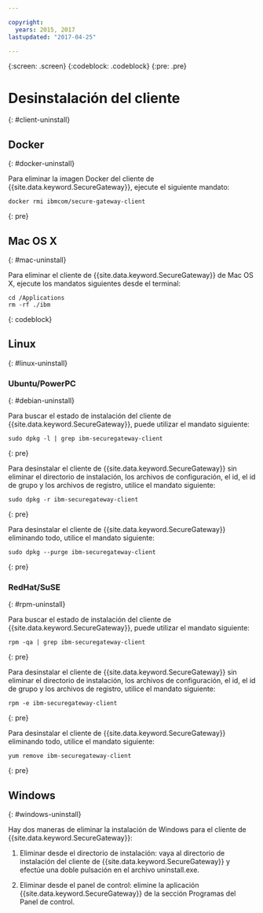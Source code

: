 ```yaml
---

copyright:
  years: 2015, 2017
lastupdated: "2017-04-25"

---
```

{:screen: .screen}
{:codeblock: .codeblock}
{:pre: .pre}

# Desinstalación del cliente
{: #client-uninstall}

## Docker
{: #docker-uninstall}

Para eliminar la imagen Docker del cliente de {{site.data.keyword.SecureGateway}}, ejecute el siguiente mandato:

```
docker rmi ibmcom/secure-gateway-client
```
{: pre}

## Mac OS X
{: #mac-uninstall}

Para eliminar el cliente de {{site.data.keyword.SecureGateway}} de Mac OS X, ejecute los mandatos siguientes desde el terminal:

```
cd /Applications
rm -rf ./ibm
```
{: codeblock}

## Linux
{: #linux-uninstall}

### Ubuntu/PowerPC
{: #debian-uninstall}

Para buscar el estado de instalación del cliente de {{site.data.keyword.SecureGateway}},
puede utilizar el mandato siguiente:

```
sudo dpkg -l | grep ibm-securegateway-client
```
{: pre}

Para desinstalar el cliente de {{site.data.keyword.SecureGateway}}
sin eliminar el directorio de instalación, los archivos de configuración,
el id, el id de grupo y los archivos de registro, utilice el mandato siguiente:

```
sudo dpkg -r ibm-securegateway-client
```
{: pre}

Para desinstalar el cliente de {{site.data.keyword.SecureGateway}}
eliminando todo, utilice el mandato siguiente:

```
sudo dpkg --purge ibm-securegateway-client
```
{: pre}

### RedHat/SuSE
{: #rpm-uninstall}

Para buscar el estado de instalación del cliente de {{site.data.keyword.SecureGateway}},
puede utilizar el mandato siguiente:

```
rpm -qa | grep ibm-securegateway-client
```
{: pre}

Para desinstalar el cliente de {{site.data.keyword.SecureGateway}}
sin eliminar el directorio de instalación, los archivos de configuración,
el id, el id de grupo y los archivos de registro, utilice el mandato siguiente:

```
rpm -e ibm-securegateway-client
```
{: pre}

Para desinstalar el cliente de {{site.data.keyword.SecureGateway}}
eliminando todo, utilice el mandato siguiente:

```
yum remove ibm-securegateway-client
```
{: pre}

## Windows
{: #windows-uninstall}

Hay dos maneras de eliminar la instalación de Windows para el cliente de {{site.data.keyword.SecureGateway}}:

1. Eliminar desde el directorio de instalación: vaya al directorio de instalación del cliente de {{site.data.keyword.SecureGateway}} y efectúe una doble pulsación en el archivo uninstall.exe.

2. Eliminar desde el panel de control: elimine la aplicación {{site.data.keyword.SecureGateway}} de la sección Programas del Panel de control.
